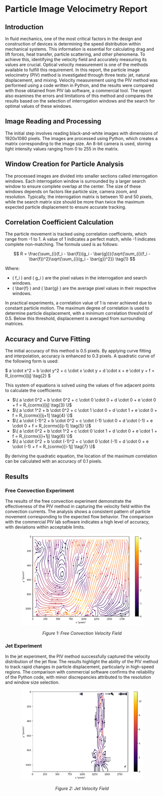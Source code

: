 # Particle Image Velocimetry Report

## Introduction
In fluid mechanics, one of the most critical factors in the design and construction of devices is determining the speed distribution within mechanical systems. This information is essential for calculating drag and lift forces, heat transfer, particle scattering, and other phenomena. To achieve this, identifying the velocity field and accurately measuring its values are crucial. Optical velocity measurement is one of the methods available to fulfill this requirement. In this report, the particle image velocimetry (PIV) method is investigated through three tests: jet, natural displacement, and mixing. Velocity measurement using the PIV method was performed using a code written in Python, and the results were compared with those obtained from PIV lab software, a commercial tool. The report also examines the errors and limitations of this method and compares the results based on the selection of interrogation windows and the search for optimal values of these windows.

## Image Reading and Processing
The initial step involves reading black-and-white images with dimensions of 1920x1080 pixels. The images are processed using Python, which creates a matrix corresponding to the image size. An 8-bit camera is used, storing light intensity values ranging from 0 to 255 in the matrix.

## Window Creation for Particle Analysis
The processed images are divided into smaller sections called interrogation windows. Each interrogation window is surrounded by a larger search window to ensure complete overlap at the center. The size of these windows depends on factors like particle size, camera zoom, and resolution. Typically, the interrogation matrix is between 10 and 50 pixels, while the search matrix size should be more than twice the maximum expected particle displacement to ensure accurate tracking.

## Correlation Coefficient Calculation
The particle movement is tracked using correlation coefficients, which range from -1 to 1. A value of 1 indicates a perfect match, while -1 indicates complete non-matching. The formula used is as follows:

$$
R = \frac{\sum_{i}(f_i - \bar{f})(g_i - \bar{g})}{\sqrt{\sum_{i}(f_i - \bar{f})^2}\sqrt{\sum_{i}(g_i - \bar{g})^2}} \tag{1}
$$

Where:
- \( f_i \) and \( g_i \) are the pixel values in the interrogation and search windows.
- \( \bar{f} \) and \( \bar{g} \) are the average pixel values in their respective windows.

In practical experiments, a correlation value of 1 is never achieved due to constant particle motion. The maximum degree of correlation is used to determine particle displacement, with a minimum correlation threshold of 0.5. Below this threshold, displacement is averaged from surrounding matrices.

## Accuracy and Curve Fitting
The initial accuracy of this method is 0.5 pixels. By applying curve fitting and interpolation, accuracy is enhanced to 0.3 pixels. A quadratic curve of the following form is used:

$
a \cdot x^2 + b \cdot y^2 + c \cdot x \cdot y + d \cdot x + e \cdot y + f = R_{cormx}[ij] \tag{2}
$

This system of equations is solved using the values of five adjacent points to calculate the coefficients:

- $\( a \cdot 0^2 + b \cdot 0^2 + c \cdot 0 \cdot 0 + d \cdot 0 + e \cdot 0 + f = R_{cormx}[ij] \tag{3} \)$
- $\( a \cdot 1^2 + b \cdot 0^2 + c \cdot 1 \cdot 0 + d \cdot 1 + e \cdot 0 + f = R_{cormx}[ij+1] \tag{4} \)$
- $\( a \cdot (-1)^2 + b \cdot 0^2 + c \cdot (-1) \cdot 0 + d \cdot (-1) + e \cdot 0 + f = R_{cormx}[ij-1] \tag{5} \)$
- $\( a \cdot 0^2 + b \cdot 1^2 + c \cdot 0 \cdot 1 + d \cdot 0 + e \cdot 1 + f = R_{cormx}[i+1j] \tag{6} \)$
- $\( a \cdot 0^2 + b \cdot (-1)^2 + c \cdot 0 \cdot (-1) + d \cdot 0 + e \cdot (-1) + f = R_{cormx}[i-1j] \tag{7} \)$

By deriving the quadratic equation, the location of the maximum correlation can be calculated with an accuracy of 0.1 pixels.

## Results

### Free Convection Experiment
The results of the free convection experiment demonstrate the effectiveness of the PIV method in capturing the velocity field within the convection currents. The analysis shows a consistent pattern of particle movement corresponding to the expected flow behavior. The comparison with the commercial PIV lab software indicates a high level of accuracy, with deviations within acceptable limits.

<div align="center">
    <img width="400" height="300" src="Figures/piv_1.png" alt="Free Convection Experiment Results">
    <p><i>Figure 1: Free Convection Velocity Field</i></p>
</div>

### Jet Experiment
In the jet experiment, the PIV method successfully captured the velocity distribution of the jet flow. The results highlight the ability of the PIV method to track rapid changes in particle displacement, particularly in high-speed regions. The comparison with commercial software confirms the reliability of the Python code, with minor discrepancies attributed to the resolution and window size selection.

<div align="center">
    <img width="400" height="300" src="Figures/piv_2.png" alt="Jet Experiment Results">
    <p><i>Figure 2: Jet Velocity Field</i></p>
</div>
